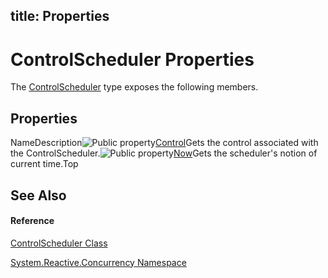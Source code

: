 title: Properties
---
# ControlScheduler Properties

The [ControlScheduler](ControlScheduler/ControlScheduler) type exposes the following members.

## Properties

NameDescription![Public property](https://reactiveui.net/assets/img/Hh211972.pubproperty(en-us,VS.103).gif "Public property")[Control](Control/ControlScheduler.Control)Gets the control associated with the ControlScheduler.![Public property](https://reactiveui.net/assets/img/Hh211972.pubproperty(en-us,VS.103).gif "Public property")[Now](Now/ControlScheduler.Now)Gets the scheduler's notion of current time.Top

## See Also

#### Reference

[ControlScheduler Class](ControlScheduler/ControlScheduler)

[System.Reactive.Concurrency Namespace](System.Reactive.Concurrency/System.Reactive.Concurrency)
